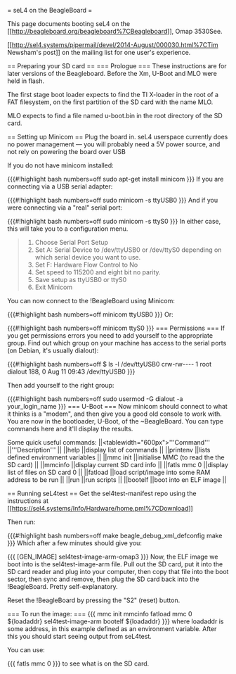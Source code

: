 = seL4 on the BeagleBoard =

This page documents booting seL4 on the
\[\[<http://beagleboard.org/beagleboard%7CBeagleboard>\]\], Omap
3530See.

\[\[<http://sel4.systems/pipermail/devel/2014-August/000030.html%7CTim>
Newsham's post\]\] on the mailing list for one user's experience.

== Preparing your SD card == === Prologue === These instructions are for
later versions of the Beagleboard. Before the Xm, U-Boot and MLO were
held in flash.

The first stage boot loader expects to find the TI X-loader in the root
of a FAT filesystem, on the first partition of the SD card with the name
MLO.

MLO expects to find a file named u-boot.bin in the root directory of the
SD card.

== Setting up Minicom == Plug the board in. seL4 userspace currently
does no power management — you will probably need a 5V power source, and
not rely on powering the board over USB

If you do not have minicom installed:

{{{\#!highlight bash numbers=off sudo apt-get install minicom }}} If you
are connecting via a USB serial adapter:

{{{\#!highlight bash numbers=off sudo minicom -s ttyUSB0 }}} And if you
were connecting via a "real" serial port:

{{{\#!highlight bash numbers=off sudo minicom -s ttyS0 }}} In either
case, this will take you to a configuration menu.

> 1.  Choose Serial Port Setup
> 2.  Set A: Serial Device to /dev/ttyUSB0 or /dev/ttyS0 depending on
>     which serial device you want to use.
> 3.  Set F: Hardware Flow Control to No
> 4.  Set speed to 115200 and eight bit no parity.
> 5.  Save setup as ttyUSB0 or ttyS0
> 6.  Exit Minicom

You can now connect to the !BeagleBoard using Minicom:

{{{\#!highlight bash numbers=off minicom ttyUSB0 }}} Or:

{{{\#!highlight bash numbers=off minicom ttyS0 }}} === Permissions ===
If you get permissions errors you need to add yourself to the
appropriate group. Find out which group on your machine has access to
the serial ports (on Debian, it's usually dialout):

{{{\#!highlight bash numbers=off \$ ls -l /dev/ttyUSB0 crw-rw---- 1 root
dialout 188, 0 Aug 11 09:43 /dev/ttyUSB0 }}}

Then add yourself to the right group:

{{{\#!highlight bash numbers=off sudo usermod -G dialout -a
your\_login\_name }}} === U-Boot === Now minicom should connect to what
it thinks is a "modem", and then give you a good old console to work
with. You are now in the bootloader, U-Boot, of the \~BeagleBoard. You
can type commands here and it'll display the results.

Some quick useful commands: ||&lt;tablewidth="600px"&gt;'''Command'''
||'''Description''' || ||help ||display list of commands || ||printenv
||lists defined environment variables || ||mmc init ||initialise MMC (to
read the the SD card) || ||mmcinfo ||display current SD card info ||
||fatls mmc 0 ||display list of files on SD card 0 || ||fatload ||load
script/image into some RAM address to be run || ||run ||run scripts ||
||bootelf ||boot into en ELF image ||

== Running seL4test == Get the sel4test-manifest repo using the
instructions at
\[\[<https://sel4.systems/Info/Hardware/home.pml%7CDownload>\]\]

Then run:

{{{\#!highlight bash numbers=off make beagle\_debug\_xml\_defconfig make
}}} Which after a few minutes should give you:

{{{ \[GEN\_IMAGE\] sel4test-image-arm-omap3 }}} Now, the ELF image we
boot into is the sel4test-image-arm file. Pull out the SD card, put it
into the SD card reader and plug into your computer, then copy that file
into the boot sector, then sync and remove, then plug the SD card back
into the !BeagleBoard. Pretty self-explanatory.

Reset the !BeagleBoard by pressing the "S2" (reset) button.

=== To run the image: === {{{ mmc init mmcinfo fatload mmc 0
\${loadaddr} sel4test-image-arm bootelf \${loadaddr} }}} where loadaddr
is some address, in this example defined as an environment variable.
After this you should start seeing output from seL4test.

You can use:

{{{ fatls mmc 0 }}} to see what is on the SD card.
